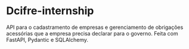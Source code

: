 # Dcifre-internship
API para o cadastramento de empresas e gerenciamento de obrigações acessórias que a empresa precisa declarar para o governo. Feita com FastAPI, Pydantic e SQLAlchemy.
